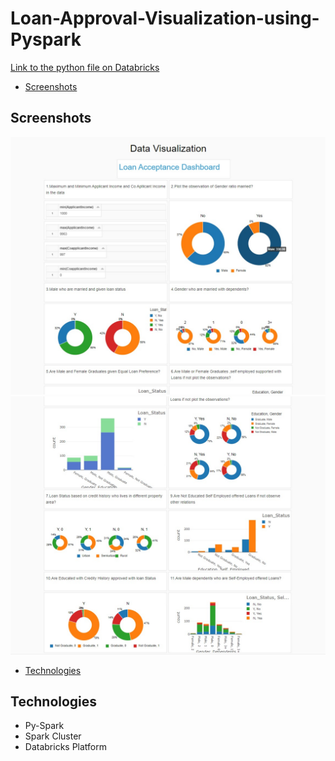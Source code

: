 # Loan-Approval-Visualization-using-Pyspark

<a href="https://databricks-prod-cloudfront.cloud.databricks.com/public/4027ec902e239c93eaaa8714f173bcfc/3091917955881049/2030217919931958/7528559911178843/latest.html"> Link to the python file on Databricks</a>


* [Screenshots](#screenshots)



## Screenshots
<p align="center">
<img src="dash1.jpeg"><br>
  <img src="dash2.jpeg"><br>
</p>

* [Technologies](#technologies)


## Technologies
<p>
<ul>
  <li>Py-Spark</li>
  <li>Spark Cluster</li>
  <li>Databricks Platform</li>
  </ul>
</p>

